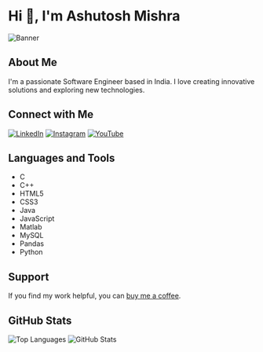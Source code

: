 


# Hi 👋, I'm Ashutosh Mishra

![Banner](https://github.com/Ashutosh-PMishra/Ashutosh-PMishra/blob/main/Github%20Banner.png)

## About Me

I'm a passionate Software Engineer based in India. I love creating innovative solutions and exploring new technologies.

## Connect with Me

[![LinkedIn](https://img.shields.io/badge/LinkedIn-Connect-%230A66C2?style=for-the-badge&logo=linkedin)](https://linkedin.com/in/ashutosh-mishra)
[![Instagram](https://img.shields.io/badge/Instagram-Follow-%23E4405F?style=for-the-badge&logo=instagram)](https://instagram.com/simplified_learner)
[![YouTube](https://img.shields.io/badge/YouTube-Subscribe-%23FF0000?style=for-the-badge&logo=youtube)](https://www.youtube.com/c/simplifiedlearner)

## Languages and Tools

- C
- C++
- HTML5
- CSS3
- Java
- JavaScript
- Matlab
- MySQL
- Pandas
- Python

## Support

If you find my work helpful, you can [buy me a coffee](https://www.buymeacoffee.com/simplified).

## GitHub Stats

![Top Languages](https://github-readme-stats.vercel.app/api/top-langs?username=ashutosh-pmishra&show_icons=true&locale=en&layout=compact)
![GitHub Stats](https://github-readme-stats.vercel.app/api?username=ashutosh-pmishra&show_icons=true&locale=en)
